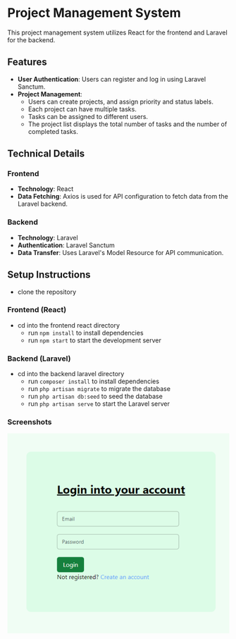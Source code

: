 # Project Management System

This project management system utilizes React for the frontend and Laravel for the backend.

## Features

- **User Authentication**: Users can register and log in using Laravel Sanctum.
- **Project Management**: 
  - Users can create projects, and assign priority and status labels.
  - Each project can have multiple tasks.
  - Tasks can be assigned to different users.
  - The project list displays the total number of tasks and the number of completed tasks.

## Technical Details

### Frontend
- **Technology**: React
- **Data Fetching**: Axios is used for API configuration to fetch data from the Laravel backend.

### Backend
- **Technology**: Laravel
- **Authentication**: Laravel Sanctum
- **Data Transfer**: Uses Laravel's Model Resource for API communication.

## Setup Instructions
 - clone the repository
### Frontend (React)
 - cd into the frontend react directory
    - run `npm install` to install dependencies
    - run `npm start` to start the development server
### Backend (Laravel)
 - cd into the backend laravel directory
    - run `composer install` to install dependencies
    - run `php artisan migrate` to migrate the database
    - run `php artisan db:seed` to seed the database
    - run `php artisan serve` to start the Laravel server
  
   
### Screenshots
![image](./readmeimg/login.png)

```  
